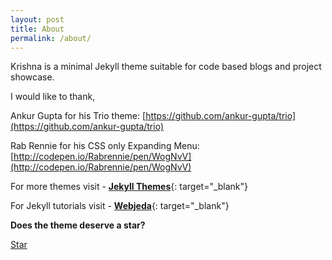 ```yaml
---
layout: post
title: About
permalink: /about/
---
```


Krishna is a minimal Jekyll theme suitable for code based blogs and project showcase.

I would like to thank,

Ankur Gupta for his Trio theme: [https://github.com/ankur-gupta/trio](https://github.com/ankur-gupta/trio)

Rab Rennie for his CSS only Expanding Menu: [http://codepen.io/Rabrennie/pen/WogNvV](http://codepen.io/Rabrennie/pen/WogNvV)

For more themes visit - [**Jekyll Themes**](https:jekyll-themes.com){: target="_blank"}

For Jekyll tutorials visit - [**Webjeda**](https://blog.webjeda.com/){: target="_blank"}

**Does the theme deserve a star?**

<a class="github-button" href="https://github.com/sharu725/krishna" data-style="mega" data-count-href="/sharu725/krishna/stargazers" data-count-api="/repos/sharu725/krishna#stargazers_count" data-count-aria-label="# stargazers on GitHub" aria-label="Star sharu725/krishna on GitHub">Star</a>
<script async defer src="https://buttons.github.io/buttons.js"></script>